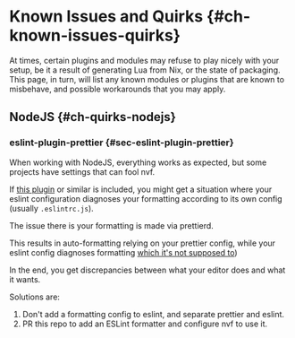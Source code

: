 # Known Issues and Quirks {#ch-known-issues-quirks}

At times, certain plugins and modules may refuse to play nicely with your setup,
be it a result of generating Lua from Nix, or the state of packaging. This page,
in turn, will list any known modules or plugins that are known to misbehave, and
possible workarounds that you may apply.

## NodeJS {#ch-quirks-nodejs}

### eslint-plugin-prettier {#sec-eslint-plugin-prettier}

When working with NodeJS, everything works as expected, but some projects have
settings that can fool nvf.

If [this plugin](https://github.com/prettier/eslint-plugin-prettier) or similar
is included, you might get a situation where your eslint configuration diagnoses
your formatting according to its own config (usually `.eslintrc.js`).

The issue there is your formatting is made via prettierd.

This results in auto-formatting relying on your prettier config, while your
eslint config diagnoses formatting
[which it's not supposed to](https://prettier.io/docs/en/comparison.html))

In the end, you get discrepancies between what your editor does and what it
wants.

Solutions are:

1. Don't add a formatting config to eslint, and separate prettier and eslint.
2. PR this repo to add an ESLint formatter and configure nvf to use it.
